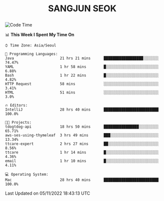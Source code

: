 <h1>
 <p align="center">
   SANGJUN SEOK
 </p>
</h1>

<!--START_SECTION:waka-->
![Code Time](http://img.shields.io/badge/Code%20Time-1%2C961%20hrs%2043%20mins-blue)

📊 **This Week I Spent My Time On** 

```text
⌚︎ Time Zone: Asia/Seoul

💬 Programming Languages: 
Java                     21 hrs 21 mins      ██████████████████░░░░░░░   74.47% 
YAML                     1 hr 58 mins        █░░░░░░░░░░░░░░░░░░░░░░░░   6.88% 
Bash                     1 hr 22 mins        █░░░░░░░░░░░░░░░░░░░░░░░░   4.82% 
HTTP Request             58 mins             ░░░░░░░░░░░░░░░░░░░░░░░░░   3.41% 
HTML                     51 mins             ░░░░░░░░░░░░░░░░░░░░░░░░░   3.0%

🔥 Editors: 
IntelliJ                 28 hrs 40 mins      █████████████████████████   100.0%

🐱‍💻 Projects: 
tdogtdog-api             18 hrs 50 mins      ████████████████░░░░░░░░░   65.71% 
aws-ses-using-thymeleaf  3 hrs 49 mins       ███░░░░░░░░░░░░░░░░░░░░░░   13.34% 
ttcare-expert            2 hrs 27 mins       ██░░░░░░░░░░░░░░░░░░░░░░░   8.56% 
ttcare                   1 hr 14 mins        █░░░░░░░░░░░░░░░░░░░░░░░░   4.36% 
email                    1 hr 10 mins        █░░░░░░░░░░░░░░░░░░░░░░░░   4.11%

💻 Operating System: 
Mac                      28 hrs 40 mins      █████████████████████████   100.0%

```


 Last Updated on 05/11/2022 18:43:13 UTC
<!--END_SECTION:waka-->
